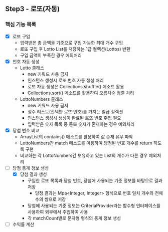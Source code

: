 
## Step3 - 로또(자동)

### 핵심 기능 목록
- [X] 로또 구입
  - 입력받은 총 금액을 기준으로 구입 가능한 최대 개수 구입
  - 로또 구입 후 Lotto List를 저장하는 1급 컬렉션(Lottos) 반환
  - 구입 금액이 부족한 경우 예외처리
- [X] 번호 자동 생성
  - Lotto 클래스
    - new 키워드 사용 금지
    - 인스턴스 생성시 로또 번호 자동 생성 처리
    - 로또 자동 생성은 Collections.shuffle() 메소드 활용
    - Collections.sort() 메소드를 활용하여 오름차순 정렬 처리
  - LottoNumbers 클래스
    - new 키워드 사용 금지
    - 정수 리스트(선택한 로또 번호)를 가지는 일급 컬렉션
    - 인스턴스 생성시 생성이 완료된 로또 번호 주입 필요
    - 입력받은 숫자 목록 중 중복 숫자가 존재하는 경우 예외처리
- [X] 당첨 번호 비교
  - ArrayList의 contains() 메소드를 활용하여 값 존재 유무 파악
  - LottoNumbers간 match 메소드를 이용하여 당첨된 번호 개수를 return 하도록 구현
  - 비교하는 각 LottoNumbers간 보유하고 있는 List의 개수가 다른 경우 예외처리
- [ ] 당첨 통계 정보 생성
  - [X] 당첨 결과 생성
    - 구입한 로또 목록과 당첨 번호, 당첨에 사용되는 기준 정보를 바탕으로 결과 저장
      - 당청 결과는 Mpa<Integer, Integer> 형식으로 번호 일치 개수와 전체 수의 쌍으로 저장
    - 당첨에 사용되는 기준 정보는 CriteriaProvider라는 함수형 인터페이스를 사용하여 외부에서 주입하여 사용
    - 각 matchCount별로 문자형 형식의 통계 정보 생성
- [ ] 수익률 계산